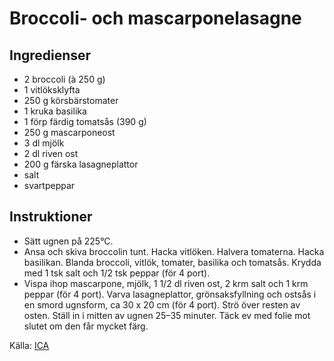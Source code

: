 # Broccoli- och mascarponelasagne

## Ingredienser

* 2 broccoli (à 250 g)
* 1 vitlöksklyfta
* 250 g körsbärstomater
* 1 kruka basilika
* 1 förp färdig tomatsås (390 g)
* 250 g mascarponeost
* 3 dl mjölk
* 2 dl riven ost
* 200 g färska lasagneplattor
* salt
* svartpeppar

## Instruktioner

* Sätt ugnen på 225°C.
* Ansa och skiva broccolin tunt. Hacka vitlöken. Halvera tomaterna. Hacka basilikan. Blanda broccoli, vitlök, tomater, basilika och tomatsås. Krydda med 1 tsk salt och 1/2 tsk peppar (för 4 port).
* Vispa ihop mascarpone, mjölk, 1 1/2 dl riven ost, 2 krm salt och 1 krm peppar (för 4 port). Varva lasagneplattor, grönsaksfyllning och ostsås i en smord ugnsform, ca 30 x 20 cm (för 4 port). Strö över resten av osten. Ställ in i mitten av ugnen 25–35 minuter. Täck ev med folie mot slutet om den får mycket färg. 

 Källa: [ICA](https://www.ica.se/recept/broccoli-och-mascarponelasagne-723826/)
